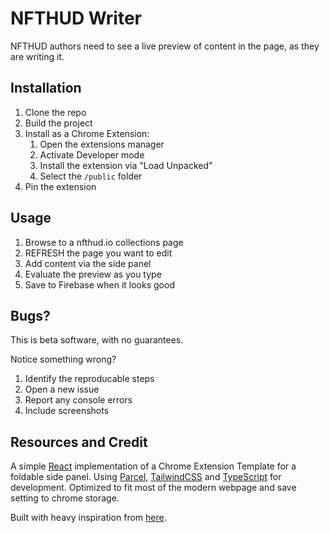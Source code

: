 # NFTHUD Writer

NFTHUD authors need to see a live preview of content in the page, as they are writing it.

## Installation

1. Clone the repo
1. Build the project
1. Install as a Chrome Extension:
   1. Open the extensions manager
   1. Activate Developer mode 
   1. Install the extension via "Load Unpacked"
   1. Select the `/public` folder
1. Pin the extension

## Usage

1. Browse to a nfthud.io collections page
1. REFRESH the page you want to edit
1. Add content via the side panel
1. Evaluate the preview as you type
1. Save to Firebase when it looks good

## Bugs?

This is beta software, with no guarantees.

Notice something wrong?

1. Identify the reproducable steps
1. Open a new issue
1. Report any console errors
1. Include screenshots

## Resources and Credit

A simple [React](https://reactjs.org/) implementation of a Chrome Extension Template for a foldable side panel. Using [Parcel](https://parceljs.org/), [TailwindCSS](https://tailwindcss.com/) and [TypeScript](https://www.typescriptlang.org/) for development. Optimized to fit most of the modern webpage and save setting to chrome storage.

Built with heavy inspiration from [here](https://vince-amazing.com/react-chrome-extension-template-side-panel).
